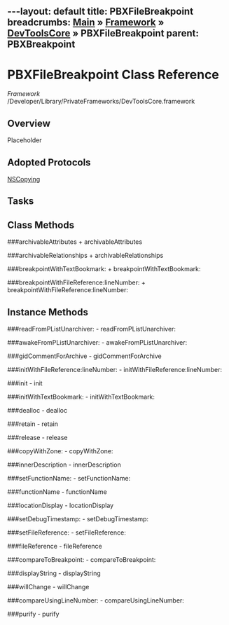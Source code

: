 ---layout: default
title: PBXFileBreakpoint
breadcrumbs: <a href="/index.html">Main</a> &raquo; <a href="/Frameworks.html">Framework</a> &raquo; <a href="/Frameworks/DevToolsCore.html">DevToolsCore</a> &raquo; PBXFileBreakpoint
parent: PBXBreakpoint 
---
# PBXFileBreakpoint Class Reference

*Framework* /Developer/Library/PrivateFrameworks/DevToolsCore.framework

## Overview

Placeholder

## Adopted Protocols

[NSCopying]()

## Tasks

## Class Methods

<a name="+archivableAttributes"></a>
###archivableAttributes
    + archivableAttributes

<a name="+archivableRelationships"></a>
###archivableRelationships
    + archivableRelationships

<a name="+breakpointWithTextBookmark:"></a>
###breakpointWithTextBookmark:
    + breakpointWithTextBookmark:

<a name="+breakpointWithFileReference:lineNumber:"></a>
###breakpointWithFileReference:lineNumber:
    + breakpointWithFileReference:lineNumber:

## Instance Methods

<a name="-readFromPListUnarchiver:"></a>
###readFromPListUnarchiver:
    - readFromPListUnarchiver:

<a name="-awakeFromPListUnarchiver:"></a>
###awakeFromPListUnarchiver:
    - awakeFromPListUnarchiver:

<a name="-gidCommentForArchive"></a>
###gidCommentForArchive
    - gidCommentForArchive

<a name="-initWithFileReference:lineNumber:"></a>
###initWithFileReference:lineNumber:
    - initWithFileReference:lineNumber:

<a name="-init"></a>
###init
    - init

<a name="-initWithTextBookmark:"></a>
###initWithTextBookmark:
    - initWithTextBookmark:

<a name="-dealloc"></a>
###dealloc
    - dealloc

<a name="-retain"></a>
###retain
    - retain

<a name="-release"></a>
###release
    - release

<a name="-copyWithZone:"></a>
###copyWithZone:
    - copyWithZone:

<a name="-innerDescription"></a>
###innerDescription
    - innerDescription

<a name="-setFunctionName:"></a>
###setFunctionName:
    - setFunctionName:

<a name="-functionName"></a>
###functionName
    - functionName

<a name="-locationDisplay"></a>
###locationDisplay
    - locationDisplay

<a name="-setDebugTimestamp:"></a>
###setDebugTimestamp:
    - setDebugTimestamp:

<a name="-setFileReference:"></a>
###setFileReference:
    - setFileReference:

<a name="-fileReference"></a>
###fileReference
    - fileReference

<a name="-compareToBreakpoint:"></a>
###compareToBreakpoint:
    - compareToBreakpoint:

<a name="-displayString"></a>
###displayString
    - displayString

<a name="-willChange"></a>
###willChange
    - willChange

<a name="-compareUsingLineNumber:"></a>
###compareUsingLineNumber:
    - compareUsingLineNumber:

<a name="-purify"></a>
###purify
    - purify

